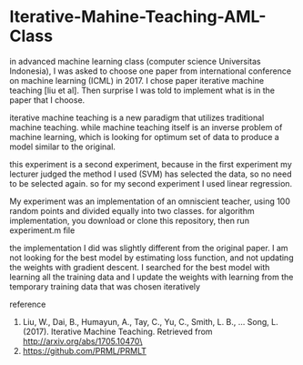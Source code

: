 # Iterative-Mahine-Teaching-AML-Class


in advanced machine learning class (computer science Universitas Indonesia), I was asked to choose one paper from international conference on machine learning (ICML) in 2017. I chose paper iterative machine teaching [liu et al]. Then surprise I was told to implement what is in the paper that I choose.

iterative machine teaching is a new paradigm that utilizes traditional machine teaching. while machine teaching itself is an inverse problem of machine learning, which is looking for optimum set of data to produce a model similar to the original.

this experiment is a second experiment, because in the first experiment my lecturer judged the method I used (SVM) has selected the data, so no need to be selected again. so for my second experiment I used linear regression.

My experiment was an implementation of an omniscient teacher, using 100 random points and divided equally into two classes. for algorithm implementation, you download or clone this repository, then run experiment.m file

the implementation I did was slightly different from the original paper. I am not looking for the best model by estimating loss function, and not updating the weights with gradient descent. I searched for the best model with learning all the training data and I update the weights with learning from the temporary training data that was chosen iteratively

reference
1. Liu, W., Dai, B., Humayun, A., Tay, C., Yu, C., Smith, L. B., … Song, L. (2017). Iterative Machine Teaching. Retrieved from http://arxiv.org/abs/1705.10470\
2. https://github.com/PRML/PRMLT
